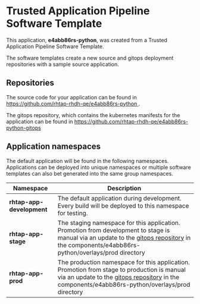 # Trusted Application Pipeline Software Template

This application, **e4abb86rs-python**, was created from a Trusted Application Pipeline Software Template.

The software templates create a new source and gitops deployment repositories with a sample source application. 

## Repositories

The source code for your application can be found in [https://github.com/rhtap-rhdh-qe/e4abb86rs-python ](https://github.com/rhtap-rhdh-qe/e4abb86rs-python ).
 
The gitops repository, which contains the kubernetes manifests for the application can be found in 
[https://github.com/rhtap-rhdh-qe/e4abb86rs-python-gitops ](https://github.com/rhtap-rhdh-qe/e4abb86rs-python-gitops ) 

## Application namespaces 

The default application will be found in the following namespaces. Applications can be deployed into unique namespaces or multiple software templates can also bet generated into the same group namespaces.  

|  Namespace   |  Description   |  
| -------- | -------- |   
| **rhtap-app-development** | The default application during development. Every build will be deployed to this namespace for testing. | 
| **rhtap-app-stage** | The staging namespace for this application. Promotion from development to stage is manual via an update to the [gitops repository](https://github.com/rhtap-rhdh-qe/e4abb86rs-python-gitops ) in the components/e4abb86rs-python/overlays/prod directory |  
| **rhtap-app-prod** | The production namespace for this application. Promotion from stage to production is manual via an update to the [gitops repository](https://github.com/rhtap-rhdh-qe/e4abb86rs-python-gitops ) in the components/e4abb86rs-python/overlays/prod directory | 